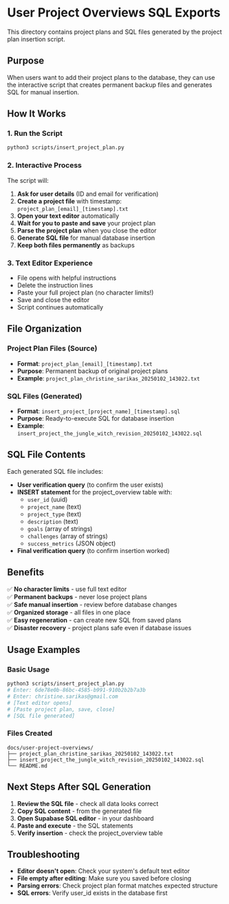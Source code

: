 # User Project Overviews SQL Exports

This directory contains project plans and SQL files generated by the project plan insertion script.

## Purpose

When users want to add their project plans to the database, they can use the interactive script that creates permanent backup files and generates SQL for manual insertion.

## How It Works

### 1. Run the Script
```bash
python3 scripts/insert_project_plan.py
```

### 2. Interactive Process
The script will:
1. **Ask for user details** (ID and email for verification)
2. **Create a project file** with timestamp: `project_plan_[email]_[timestamp].txt`
3. **Open your text editor** automatically
4. **Wait for you to paste and save** your project plan
5. **Parse the project plan** when you close the editor
6. **Generate SQL file** for manual database insertion
7. **Keep both files permanently** as backups

### 3. Text Editor Experience
- File opens with helpful instructions
- Delete the instruction lines
- Paste your full project plan (no character limits!)
- Save and close the editor
- Script continues automatically

## File Organization

### Project Plan Files (Source)
- **Format**: `project_plan_[email]_[timestamp].txt`
- **Purpose**: Permanent backup of original project plans
- **Example**: `project_plan_christine_sarikas_20250102_143022.txt`

### SQL Files (Generated)
- **Format**: `insert_project_[project_name]_[timestamp].sql`
- **Purpose**: Ready-to-execute SQL for database insertion
- **Example**: `insert_project_the_jungle_witch_revision_20250102_143022.sql`

## SQL File Contents

Each generated SQL file includes:
- **User verification query** (to confirm the user exists)
- **INSERT statement** for the project_overview table with:
  - `user_id` (uuid)
  - `project_name` (text)
  - `project_type` (text)
  - `description` (text)
  - `goals` (array of strings)
  - `challenges` (array of strings)
  - `success_metrics` (JSON object)
- **Final verification query** (to confirm insertion worked)

## Benefits

✅ **No character limits** - use full text editor  
✅ **Permanent backups** - never lose project plans  
✅ **Safe manual insertion** - review before database changes  
✅ **Organized storage** - all files in one place  
✅ **Easy regeneration** - can create new SQL from saved plans  
✅ **Disaster recovery** - project plans safe even if database issues  

## Usage Examples

### Basic Usage
```bash
python3 scripts/insert_project_plan.py
# Enter: 6de78e0b-86bc-4585-b991-910b2b2b7a3b
# Enter: christine.sarikas@gmail.com
# [Text editor opens]
# [Paste project plan, save, close]
# [SQL file generated]
```

### Files Created
```
docs/user-project-overviews/
├── project_plan_christine_sarikas_20250102_143022.txt
├── insert_project_the_jungle_witch_revision_20250102_143022.sql
└── README.md
```

## Next Steps After SQL Generation

1. **Review the SQL file** - check all data looks correct
2. **Copy SQL content** - from the generated file
3. **Open Supabase SQL editor** - in your dashboard
4. **Paste and execute** - the SQL statements
5. **Verify insertion** - check the project_overview table

## Troubleshooting

- **Editor doesn't open**: Check your system's default text editor
- **File empty after editing**: Make sure you saved before closing
- **Parsing errors**: Check project plan format matches expected structure
- **SQL errors**: Verify user_id exists in the database first 